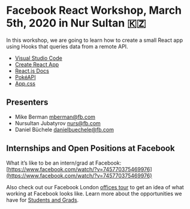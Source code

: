 # Facebook React Workshop, March 5th, 2020 in Nur Sultan 🇰🇿

In this workshop, we are going to learn how to create a small React app using Hooks that queries data from a remote API.

- [Visual Studio Code](https://code.visualstudio.com)
- [Create React App](https://create-react-app.dev)
- [React.js Docs](https://reactjs.org/docs/getting-started.html)
- [PokéAPI](https://pokeapi.co)
- [App.css](https://raw.githubusercontent.com/danielbuechele/react-pokedex/master/src/App.css)

## Presenters

- Mike Berman mberman@fb.com
- Nursultan Jubatyrov nurs@fb.com
- Daniel Büchele danielbuechele@fb.com

## Internships and Open Positions at Facebook

What it’s like to be an intern/grad at Facebook: [https://www.facebook.com/watch/?v=745770375469976](https://www.facebook.com/watch/?v=745770375469976)

Also check out our Facebook London [offices tour](https://www.youtube.com/watch?v=VhuDhNLatlk) to get an idea of what working at Facebook looks like. Learn more about the opportunities we have for [Students and Grads](https://www.facebook.com/careers/students-and-grads/).
